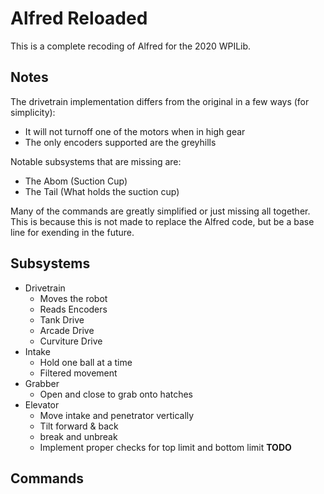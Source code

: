 # Alfred Reloaded

This is a complete recoding of Alfred for the 2020 WPILib.

## Notes

The drivetrain implementation differs from the original in a few ways (for simplicity):
 - It will not turnoff one of the motors when in high gear
 - The only encoders supported are the greyhills

Notable subsystems that are missing are:
 - The Abom (Suction Cup)
 - The Tail (What holds the suction cup)

Many of the commands are greatly simplified or just missing all together. This is because this is not made to replace the Alfred code, but be a base line for exending in the future.

## Subsystems

* Drivetrain
  * Moves the robot
  * Reads Encoders
  * Tank Drive
  * Arcade Drive
  * Curviture Drive
* Intake
  * Hold one ball at a time
  * Filtered movement
* Grabber
  * Open and close to grab onto hatches
* Elevator
  * Move intake and penetrator vertically
  * Tilt forward & back
  * break and unbreak
  * Implement proper checks for top limit and bottom limit **TODO**


## Commands